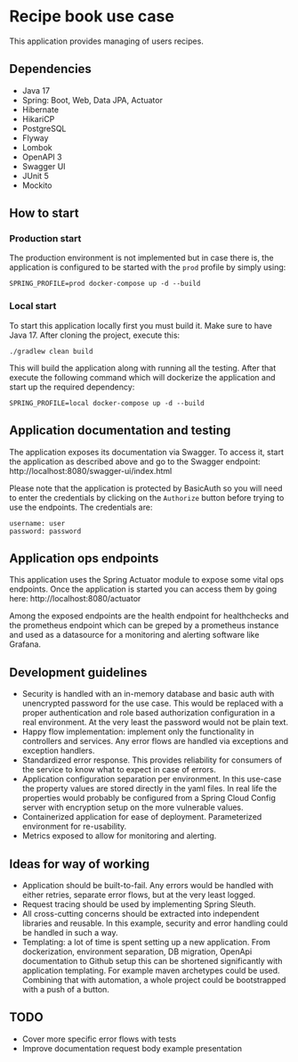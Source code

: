 # Recipe book use case

This application provides managing of users recipes.

## Dependencies
- Java 17
- Spring: Boot, Web, Data JPA, Actuator
- Hibernate
- HikariCP
- PostgreSQL
- Flyway
- Lombok
- OpenAPI 3
- Swagger UI
- JUnit 5
- Mockito

## How to start
### Production start
The production environment is not implemented but in case there is, the application is configured to be started with the `prod` profile by simply using:
```
SPRING_PROFILE=prod docker-compose up -d --build
```
### Local start
To start this application locally first you must build it. Make sure to have Java 17. After cloning the project, execute this:
```
./gradlew clean build
```
This will build the application along with running all the testing.
After that execute the following command which will dockerize the application and start up the required dependency:
```
SPRING_PROFILE=local docker-compose up -d --build
```

## Application documentation and testing
The application exposes its documentation via Swagger. To access it, start the application as described above and go to the Swagger endpoint: http://localhost:8080/swagger-ui/index.html

Please note that the application is protected by BasicAuth so you will need to enter the credentials by clicking on the `Authorize` button before trying to use the endpoints. The credentials are:
```
username: user
password: password
```
## Application ops endpoints
This application uses the Spring Actuator module to expose some vital ops endpoints. Once the application is started you can access them by going here: http://localhost:8080/actuator

Among the exposed endpoints are the health endpoint for healthchecks and the prometheus endpoint which can be greped by a prometheus instance and used as a datasource for a monitoring and alerting software like Grafana.

## Development guidelines
- Security is handled with an in-memory database and basic auth with unencrypted password for the use case. This would be replaced with a proper authentication and role based authorization configuration in a real environment. At the very least the password would not be plain text.
- Happy flow implementation: implement only the functionality in controllers and services. Any error flows are handled via exceptions and exception handlers.
- Standardized error response. This provides reliability for consumers of the service to know what to expect in case of errors.
- Application configuration separation per environment. In this use-case the property values are stored directly in the yaml files. In real life the properties would probably be configured from a Spring Cloud Config server with encryption setup on the more vulnerable values.  
- Containerized application for ease of deployment. Parameterized environment for re-usability.
- Metrics exposed to allow for monitoring and alerting.

## Ideas for way of working
- Application should be built-to-fail. Any errors would be handled with either retries, separate error flows, but at the very least logged.
- Request tracing should be used by implementing Spring Sleuth.
- All cross-cutting concerns should be extracted into independent libraries and reusable. In this example, security and error handling could be handled in such a way.
- Templating: a lot of time is spent setting up a new application. From dockerization, environment separation, DB migration, OpenApi documentation to Github setup this can be shortened significantly with application templating. For example maven archetypes could be used. Combining that with automation, a whole project could be bootstrapped with a push of a button.

## TODO
- Cover more specific error flows with tests
- Improve documentation request body example presentation


